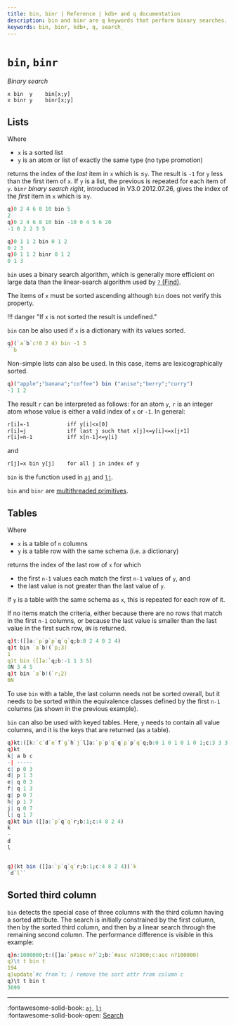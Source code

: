 ```yaml
---
title: bin, binr | Reference | kdb+ and q documentation
description: bin and binr are q keywords that perform binary searches.
keywords: bin, binr, kdb+, q, search_
---
```

# `bin`, `binr`





_Binary search_

```syntax
x bin  y    bin[x;y]
x binr y    binr[x;y]
```

## Lists

Where

-   `x` is a sorted list
-   `y` is an atom or list of exactly the same type (no type promotion)

returns the index of the _last_ item in `x` which is ≤`y`. The result is `-1` for `y` less than the first item of `x`. If `y` is a list, the previous is repeated for each item of `y`.
`binr` _binary search right_, introduced in V3.0 2012.07.26, gives the index of the _first_ item in `x` which is ≥`y`.

```q
q)0 2 4 6 8 10 bin 5
2
q)0 2 4 6 8 10 bin -10 0 4 5 6 20
-1 0 2 2 3 5

q)0 1 1 2 bin 0 1 2
0 2 3
q)0 1 1 2 binr 0 1 2
0 1 3
```

`bin` uses a binary search algorithm, which is generally more efficient on large data than the linear-search algorithm used by [`?` (Find)](find.md).

The items of `x` must be sorted ascending although `bin` does not verify this property.

!!! danger "If `x` is not sorted the result is undefined."

`bin` can be also used if `x` is a dictionary with its values sorted.

```q
q)(`a`b`c!0 2 4) bin -1 3
``b
```

Non-simple lists can also be used. In this case, items are lexicographically sorted.

```q
q)("apple";"banana";"coffee") bin ("anise";"berry";"curry")
-1 1 2
```

The result `r` can be interpreted as follows: for an atom `y`, `r` is an integer atom whose value is either a valid index of `x` or `-1`. In general:

```txt
r[i]=-1            iff y[i]<x[0]
r[i]=j             iff last j such that x[j]<=y[i]<=x[j+1]
r[i]=n-1           iff x[n-1]<=y[i]
```

and

```txt
r[j]=x bin y[j]    for all j in index of y
```

`bin` is the function used in [`aj`](aj.md) and [`lj`](lj.md).

`bin` and `binr` are [multithreaded primitives](../kb/mt-primitives.md).

## Tables

Where

-   `x` is a table of `n` columns
-   `y` is a table row with the same schema (i.e. a dictionary)

returns the index of the last row of `x` for which 

- the first `n-1` values each match the first `n-1` values of `y`, and
- the last value is not greater than the last value of `y`.

If `y` is a table with the same schema as `x`, this is repeated for each row of it.

If no items match the criteria, either because there are no rows that match in the first `n-1` columns, or because the last value is smaller than the last value in the first such row, `0N` is returned.

```q
q)t:([]a:`p`p`p`q`q`q;b:0 2 4 0 2 4)
q)t bin `a`b!(`p;3)
1
q)t bin ([]a:`q;b:-1 1 3 5)
0N 3 4 5
q)t bin `a`b!(`r;2)
0N
```

To use `bin` with a table, the last column needs not be sorted overall, but it needs to be sorted within the equivalence classes defined by the first `n-1` columns (as shown in the previous example).

`bin` can also be used with keyed tables. Here, `y` needs to contain all value columns, and it is the keys that are returned (as a table).

```q
q)kt:([k:`c`d`e`f`g`h`j`l]a:`p`p`q`q`p`p`q`q;b:0 1 0 1 0 1 0 1;c:3 3 3 3 7 7 7 7)
q)kt
k| a b c
-| -----
c| p 0 3
d| p 1 3
e| q 0 3
f| q 1 3
g| p 0 7
h| p 1 7
j| q 0 7
l| q 1 7
q)kt bin ([]a:`p`q`q`r;b:1;c:4 8 2 4)
k
-
d
l


q)(kt bin ([]a:`p`q`q`r;b:1;c:4 8 2 4))`k
`d`l``
```

## Sorted third column

`bin` detects the special case of three columns with the third column having a sorted attribute. The search is initially constrained by the first column, then by the sorted third column, and then by a linear search through the remaining second column. The performance difference is visible in this example:

```q
q)n:1000000;t:([]a:`p#asc n?`2;b:`#asc n?1000;c:asc n?100000)
q)\t t bin t
194
q)update`#c from`t; / remove the sort attr from column c
q)\t t bin t
3699
```


----

:fontawesome-solid-book:
[`aj`](aj.md), [`lj`](lj.md)
<br>
:fontawesome-solid-book-open:
[Search](../basics/by-topic.md#search)

